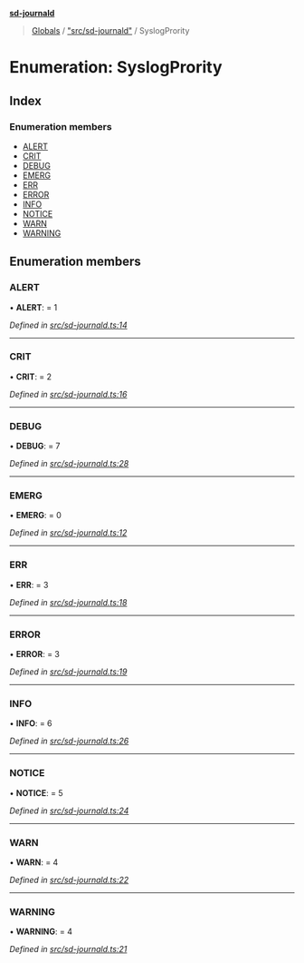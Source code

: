 **[sd-journald](../README.md)**

> [Globals](../globals.md) / ["src/sd-journald"](../modules/_src_sd_journald_.md) / SyslogPrority

# Enumeration: SyslogPrority

## Index

### Enumeration members

* [ALERT](_src_sd_journald_.syslogprority.md#alert)
* [CRIT](_src_sd_journald_.syslogprority.md#crit)
* [DEBUG](_src_sd_journald_.syslogprority.md#debug)
* [EMERG](_src_sd_journald_.syslogprority.md#emerg)
* [ERR](_src_sd_journald_.syslogprority.md#err)
* [ERROR](_src_sd_journald_.syslogprority.md#error)
* [INFO](_src_sd_journald_.syslogprority.md#info)
* [NOTICE](_src_sd_journald_.syslogprority.md#notice)
* [WARN](_src_sd_journald_.syslogprority.md#warn)
* [WARNING](_src_sd_journald_.syslogprority.md#warning)

## Enumeration members

### ALERT

•  **ALERT**:  = 1

*Defined in [src/sd-journald.ts:14](https://github.com/sargun/sd-journald/blob/5997db8/src/sd-journald.ts#L14)*

___

### CRIT

•  **CRIT**:  = 2

*Defined in [src/sd-journald.ts:16](https://github.com/sargun/sd-journald/blob/5997db8/src/sd-journald.ts#L16)*

___

### DEBUG

•  **DEBUG**:  = 7

*Defined in [src/sd-journald.ts:28](https://github.com/sargun/sd-journald/blob/5997db8/src/sd-journald.ts#L28)*

___

### EMERG

•  **EMERG**:  = 0

*Defined in [src/sd-journald.ts:12](https://github.com/sargun/sd-journald/blob/5997db8/src/sd-journald.ts#L12)*

___

### ERR

•  **ERR**:  = 3

*Defined in [src/sd-journald.ts:18](https://github.com/sargun/sd-journald/blob/5997db8/src/sd-journald.ts#L18)*

___

### ERROR

•  **ERROR**:  = 3

*Defined in [src/sd-journald.ts:19](https://github.com/sargun/sd-journald/blob/5997db8/src/sd-journald.ts#L19)*

___

### INFO

•  **INFO**:  = 6

*Defined in [src/sd-journald.ts:26](https://github.com/sargun/sd-journald/blob/5997db8/src/sd-journald.ts#L26)*

___

### NOTICE

•  **NOTICE**:  = 5

*Defined in [src/sd-journald.ts:24](https://github.com/sargun/sd-journald/blob/5997db8/src/sd-journald.ts#L24)*

___

### WARN

•  **WARN**:  = 4

*Defined in [src/sd-journald.ts:22](https://github.com/sargun/sd-journald/blob/5997db8/src/sd-journald.ts#L22)*

___

### WARNING

•  **WARNING**:  = 4

*Defined in [src/sd-journald.ts:21](https://github.com/sargun/sd-journald/blob/5997db8/src/sd-journald.ts#L21)*
